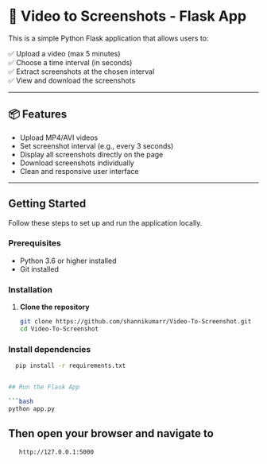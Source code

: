 # 🎥 Video to Screenshots - Flask App

This is a simple Python Flask application that allows users to:

✅ Upload a video (max 5 minutes)  
✅ Choose a time interval (in seconds)  
✅ Extract screenshots at the chosen interval  
✅ View and download the screenshots  

---

## 📦 Features

- Upload MP4/AVI videos
- Set screenshot interval (e.g., every 3 seconds)
- Display all screenshots directly on the page
- Download screenshots individually
- Clean and responsive user interface

---

## Getting Started

Follow these steps to set up and run the application locally.

### Prerequisites

- Python 3.6 or higher installed
- Git installed

### Installation

1. **Clone the repository**

   ```bash
   git clone https://github.com/shannikumarr/Video-To-Screenshot.git
   cd Video-To-Screenshot
### Install dependencies
   ```bash
     pip install -r requirements.txt

 
## Run the Flask App

```bash
 python app.py

```

## Then open your browser and navigate to
```bash
   http://127.0.0.1:5000
```
